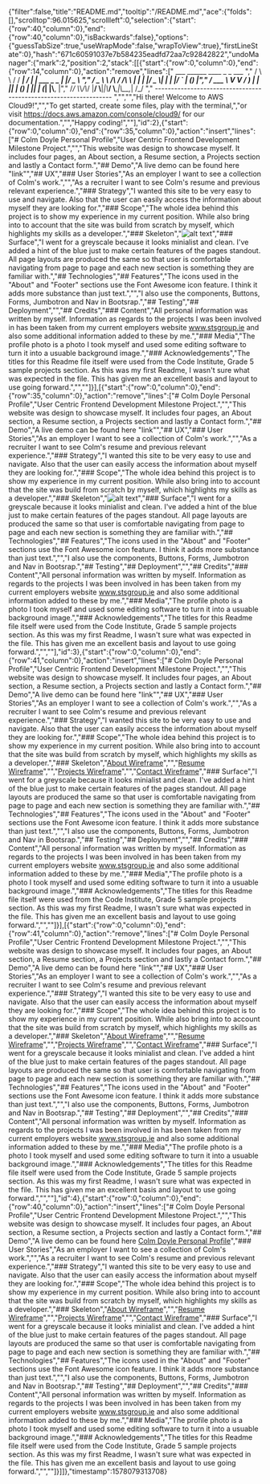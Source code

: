 {"filter":false,"title":"README.md","tooltip":"/README.md","ace":{"folds":[],"scrolltop":96.015625,"scrollleft":0,"selection":{"start":{"row":40,"column":0},"end":{"row":40,"column":0},"isBackwards":false},"options":{"guessTabSize":true,"useWrapMode":false,"wrapToView":true},"firstLineState":0},"hash":"671c60591037e7b584235eadfd72aa7c92842822","undoManager":{"mark":2,"position":2,"stack":[[{"start":{"row":0,"column":0},"end":{"row":14,"column":0},"action":"remove","lines":["         ___        ______     ____ _                 _  ___  ","        / \\ \\      / / ___|   / ___| | ___  _   _  __| |/ _ \\ ","       / _ \\ \\ /\\ / /\\___ \\  | |   | |/ _ \\| | | |/ _` | (_) |","      / ___ \\ V  V /  ___) | | |___| | (_) | |_| | (_| |\\__, |","     /_/   \\_\\_/\\_/  |____/   \\____|_|\\___/ \\__,_|\\__,_|  /_/ "," ----------------------------------------------------------------- ","","","Hi there! Welcome to AWS Cloud9!","","To get started, create some files, play with the terminal,","or visit https://docs.aws.amazon.com/console/cloud9/ for our documentation.","","Happy coding!",""],"id":2},{"start":{"row":0,"column":0},"end":{"row":35,"column":0},"action":"insert","lines":["# Colm Doyle Personal Profile","User Centric Frontend Development Milestone Project.","","This website was design to showcase myself. It includes four pages, an About section, a Resume section, a Projects section and lastly a Contact form.","## Demo","A live demo can be found here \"link\"","## UX","### User Stories","As an employer I want to see a collection of Colm's work.","","As a recruiter I want to see Colm's resume and previous relevant experience.","### Strategy","I wanted this site to be very easy to use and navigate. Also that the user can easily access the information about myself they are looking for.","### Scope","The whole idea behind this project is to show my experience in my current position. While also bring into to account that the site was build from scratch by myself, which highlights my skills as a developer.","### Skeleton","![alt text](https://https://github.com/collyd21/milestone1/edit/master/)","### Surface","I went for a greyscale because it looks minialist and clean. I've added a hint of the blue just to make certain features of the pages standout. All page layouts are produced the same so that user is comfortable navigating from page to page and each new section is something they are familiar with.","## Technologies","## Features","The icons used in the \"About\" and \"Footer\" sections use the Font Awesome icon feature. I think it adds more substance than just text.","","I also use the components, Buttons, Forms, Jumbotron and Nav in Bootsrap.","## Testing","## Deployment","","## Credits","### Content","All personal information was written by myself. Information as regards to the projects I was been involved in has been taken from my current employers website www.stsgroup.ie and also some additional information added to these by me.","### Media","The profile photo is a photo I took myself and used some editing software to turn it into a usuable background image.","### Acknowledgements","The titles for this Readme file itself were used from the Code Institute, Grade 5 sample projects section. As this was my first Readme, I wasn't sure what was expected in the file. This has given me an excellent basis and layout to use going forward.","",""]}],[{"start":{"row":0,"column":0},"end":{"row":35,"column":0},"action":"remove","lines":["# Colm Doyle Personal Profile","User Centric Frontend Development Milestone Project.","","This website was design to showcase myself. It includes four pages, an About section, a Resume section, a Projects section and lastly a Contact form.","## Demo","A live demo can be found here \"link\"","## UX","### User Stories","As an employer I want to see a collection of Colm's work.","","As a recruiter I want to see Colm's resume and previous relevant experience.","### Strategy","I wanted this site to be very easy to use and navigate. Also that the user can easily access the information about myself they are looking for.","### Scope","The whole idea behind this project is to show my experience in my current position. While also bring into to account that the site was build from scratch by myself, which highlights my skills as a developer.","### Skeleton","![alt text](https://https://github.com/collyd21/milestone1/edit/master/)","### Surface","I went for a greyscale because it looks minialist and clean. I've added a hint of the blue just to make certain features of the pages standout. All page layouts are produced the same so that user is comfortable navigating from page to page and each new section is something they are familiar with.","## Technologies","## Features","The icons used in the \"About\" and \"Footer\" sections use the Font Awesome icon feature. I think it adds more substance than just text.","","I also use the components, Buttons, Forms, Jumbotron and Nav in Bootsrap.","## Testing","## Deployment","","## Credits","### Content","All personal information was written by myself. Information as regards to the projects I was been involved in has been taken from my current employers website www.stsgroup.ie and also some additional information added to these by me.","### Media","The profile photo is a photo I took myself and used some editing software to turn it into a usuable background image.","### Acknowledgements","The titles for this Readme file itself were used from the Code Institute, Grade 5 sample projects section. As this was my first Readme, I wasn't sure what was expected in the file. This has given me an excellent basis and layout to use going forward.","",""],"id":3},{"start":{"row":0,"column":0},"end":{"row":41,"column":0},"action":"insert","lines":["# Colm Doyle Personal Profile","User Centric Frontend Development Milestone Project.","","This website was design to showcase myself. It includes four pages, an About section, a Resume section, a Projects section and lastly a Contact form.","## Demo","A live demo can be found here \"link\"","## UX","### User Stories","As an employer I want to see a collection of Colm's work.","","As a recruiter I want to see Colm's resume and previous relevant experience.","### Strategy","I wanted this site to be very easy to use and navigate. Also that the user can easily access the information about myself they are looking for.","### Scope","The whole idea behind this project is to show my experience in my current position. While also bring into to account that the site was build from scratch by myself, which highlights my skills as a developer.","### Skeleton","[About Wireframe](https://github.com/collyd21/milestone1/blob/master/wireframes/about.jpg)","","[Resume Wireframe](https://github.com/collyd21/milestone1/blob/master/wireframes/resume.jpg)","","[Projects Wireframe](https://github.com/collyd21/milestone1/blob/master/wireframes/projects.jpg)","","[Contact Wireframe](https://github.com/collyd21/milestone1/blob/master/wireframes/contact.jpg)","### Surface","I went for a greyscale because it looks minialist and clean. I've added a hint of the blue just to make certain features of the pages standout. All page layouts are produced the same so that user is comfortable navigating from page to page and each new section is something they are familiar with.","## Technologies","## Features","The icons used in the \"About\" and \"Footer\" sections use the Font Awesome icon feature. I think it adds more substance than just text.","","I also use the components, Buttons, Forms, Jumbotron and Nav in Bootsrap.","## Testing","## Deployment","","## Credits","### Content","All personal information was written by myself. Information as regards to the projects I was been involved in has been taken from my current employers website www.stsgroup.ie and also some additional information added to these by me.","### Media","The profile photo is a photo I took myself and used some editing software to turn it into a usuable background image.","### Acknowledgements","The titles for this Readme file itself were used from the Code Institute, Grade 5 sample projects section. As this was my first Readme, I wasn't sure what was expected in the file. This has given me an excellent basis and layout to use going forward.","",""]}],[{"start":{"row":0,"column":0},"end":{"row":41,"column":0},"action":"remove","lines":["# Colm Doyle Personal Profile","User Centric Frontend Development Milestone Project.","","This website was design to showcase myself. It includes four pages, an About section, a Resume section, a Projects section and lastly a Contact form.","## Demo","A live demo can be found here \"link\"","## UX","### User Stories","As an employer I want to see a collection of Colm's work.","","As a recruiter I want to see Colm's resume and previous relevant experience.","### Strategy","I wanted this site to be very easy to use and navigate. Also that the user can easily access the information about myself they are looking for.","### Scope","The whole idea behind this project is to show my experience in my current position. While also bring into to account that the site was build from scratch by myself, which highlights my skills as a developer.","### Skeleton","[About Wireframe](https://github.com/collyd21/milestone1/blob/master/wireframes/about.jpg)","","[Resume Wireframe](https://github.com/collyd21/milestone1/blob/master/wireframes/resume.jpg)","","[Projects Wireframe](https://github.com/collyd21/milestone1/blob/master/wireframes/projects.jpg)","","[Contact Wireframe](https://github.com/collyd21/milestone1/blob/master/wireframes/contact.jpg)","### Surface","I went for a greyscale because it looks minialist and clean. I've added a hint of the blue just to make certain features of the pages standout. All page layouts are produced the same so that user is comfortable navigating from page to page and each new section is something they are familiar with.","## Technologies","## Features","The icons used in the \"About\" and \"Footer\" sections use the Font Awesome icon feature. I think it adds more substance than just text.","","I also use the components, Buttons, Forms, Jumbotron and Nav in Bootsrap.","## Testing","## Deployment","","## Credits","### Content","All personal information was written by myself. Information as regards to the projects I was been involved in has been taken from my current employers website www.stsgroup.ie and also some additional information added to these by me.","### Media","The profile photo is a photo I took myself and used some editing software to turn it into a usuable background image.","### Acknowledgements","The titles for this Readme file itself were used from the Code Institute, Grade 5 sample projects section. As this was my first Readme, I wasn't sure what was expected in the file. This has given me an excellent basis and layout to use going forward.","",""],"id":4},{"start":{"row":0,"column":0},"end":{"row":40,"column":0},"action":"insert","lines":["# Colm Doyle Personal Profile","User Centric Frontend Development Milestone Project.","","This website was design to showcase myself. It includes four pages, an About section, a Resume section, a Projects section and lastly a Contact form.","## Demo","A live demo can be found here [Colm Doyle Personal Profile](https://collyd21/github.com/io/milestone1/)","### User Stories","As an employer I want to see a collection of Colm's work.","","As a recruiter I want to see Colm's resume and previous relevant experience.","### Strategy","I wanted this site to be very easy to use and navigate. Also that the user can easily access the information about myself they are looking for.","### Scope","The whole idea behind this project is to show my experience in my current position. While also bring into to account that the site was build from scratch by myself, which highlights my skills as a developer.","### Skeleton","[About Wireframe](https://github.com/collyd21/milestone1/blob/master/wireframes/about.jpg)","","[Resume Wireframe](https://github.com/collyd21/milestone1/blob/master/wireframes/resume.jpg)","","[Projects Wireframe](https://github.com/collyd21/milestone1/blob/master/wireframes/projects.jpg)","","[Contact Wireframe](https://github.com/collyd21/milestone1/blob/master/wireframes/contact.jpg)","### Surface","I went for a greyscale because it looks minialist and clean. I've added a hint of the blue just to make certain features of the pages standout. All page layouts are produced the same so that user is comfortable navigating from page to page and each new section is something they are familiar with.","## Technologies","## Features","The icons used in the \"About\" and \"Footer\" sections use the Font Awesome icon feature. I think it adds more substance than just text.","","I also use the components, Buttons, Forms, Jumbotron and Nav in Bootsrap.","## Testing","## Deployment","","## Credits","### Content","All personal information was written by myself. Information as regards to the projects I was been involved in has been taken from my current employers website www.stsgroup.ie and also some additional information added to these by me.","### Media","The profile photo is a photo I took myself and used some editing software to turn it into a usuable background image.","### Acknowledgements","The titles for this Readme file itself were used from the Code Institute, Grade 5 sample projects section. As this was my first Readme, I wasn't sure what was expected in the file. This has given me an excellent basis and layout to use going forward.","",""]}]]},"timestamp":1578079313708}